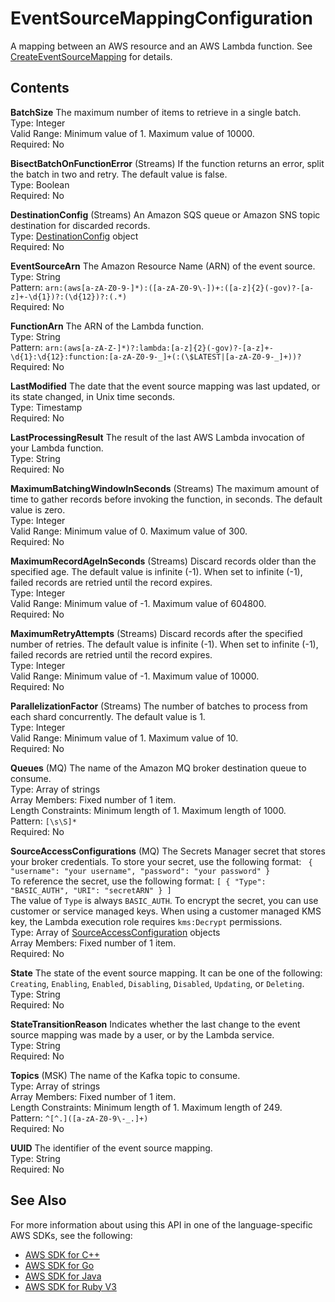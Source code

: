 # EventSourceMappingConfiguration<a name="API_EventSourceMappingConfiguration"></a>

A mapping between an AWS resource and an AWS Lambda function\. See [CreateEventSourceMapping](API_CreateEventSourceMapping.md) for details\.

## Contents<a name="API_EventSourceMappingConfiguration_Contents"></a>

 **BatchSize**   <a name="SSS-Type-EventSourceMappingConfiguration-BatchSize"></a>
The maximum number of items to retrieve in a single batch\.  
Type: Integer  
Valid Range: Minimum value of 1\. Maximum value of 10000\.  
Required: No

 **BisectBatchOnFunctionError**   <a name="SSS-Type-EventSourceMappingConfiguration-BisectBatchOnFunctionError"></a>
\(Streams\) If the function returns an error, split the batch in two and retry\. The default value is false\.  
Type: Boolean  
Required: No

 **DestinationConfig**   <a name="SSS-Type-EventSourceMappingConfiguration-DestinationConfig"></a>
\(Streams\) An Amazon SQS queue or Amazon SNS topic destination for discarded records\.  
Type: [DestinationConfig](API_DestinationConfig.md) object  
Required: No

 **EventSourceArn**   <a name="SSS-Type-EventSourceMappingConfiguration-EventSourceArn"></a>
The Amazon Resource Name \(ARN\) of the event source\.  
Type: String  
Pattern: `arn:(aws[a-zA-Z0-9-]*):([a-zA-Z0-9\-])+:([a-z]{2}(-gov)?-[a-z]+-\d{1})?:(\d{12})?:(.*)`   
Required: No

 **FunctionArn**   <a name="SSS-Type-EventSourceMappingConfiguration-FunctionArn"></a>
The ARN of the Lambda function\.  
Type: String  
Pattern: `arn:(aws[a-zA-Z-]*)?:lambda:[a-z]{2}(-gov)?-[a-z]+-\d{1}:\d{12}:function:[a-zA-Z0-9-_]+(:(\$LATEST|[a-zA-Z0-9-_]+))?`   
Required: No

 **LastModified**   <a name="SSS-Type-EventSourceMappingConfiguration-LastModified"></a>
The date that the event source mapping was last updated, or its state changed, in Unix time seconds\.  
Type: Timestamp  
Required: No

 **LastProcessingResult**   <a name="SSS-Type-EventSourceMappingConfiguration-LastProcessingResult"></a>
The result of the last AWS Lambda invocation of your Lambda function\.  
Type: String  
Required: No

 **MaximumBatchingWindowInSeconds**   <a name="SSS-Type-EventSourceMappingConfiguration-MaximumBatchingWindowInSeconds"></a>
\(Streams\) The maximum amount of time to gather records before invoking the function, in seconds\. The default value is zero\.  
Type: Integer  
Valid Range: Minimum value of 0\. Maximum value of 300\.  
Required: No

 **MaximumRecordAgeInSeconds**   <a name="SSS-Type-EventSourceMappingConfiguration-MaximumRecordAgeInSeconds"></a>
\(Streams\) Discard records older than the specified age\. The default value is infinite \(\-1\)\. When set to infinite \(\-1\), failed records are retried until the record expires\.  
Type: Integer  
Valid Range: Minimum value of \-1\. Maximum value of 604800\.  
Required: No

 **MaximumRetryAttempts**   <a name="SSS-Type-EventSourceMappingConfiguration-MaximumRetryAttempts"></a>
\(Streams\) Discard records after the specified number of retries\. The default value is infinite \(\-1\)\. When set to infinite \(\-1\), failed records are retried until the record expires\.  
Type: Integer  
Valid Range: Minimum value of \-1\. Maximum value of 10000\.  
Required: No

 **ParallelizationFactor**   <a name="SSS-Type-EventSourceMappingConfiguration-ParallelizationFactor"></a>
\(Streams\) The number of batches to process from each shard concurrently\. The default value is 1\.  
Type: Integer  
Valid Range: Minimum value of 1\. Maximum value of 10\.  
Required: No

 **Queues**   <a name="SSS-Type-EventSourceMappingConfiguration-Queues"></a>
 \(MQ\) The name of the Amazon MQ broker destination queue to consume\.   
Type: Array of strings  
Array Members: Fixed number of 1 item\.  
Length Constraints: Minimum length of 1\. Maximum length of 1000\.  
Pattern: `[\s\S]*`   
Required: No

 **SourceAccessConfigurations**   <a name="SSS-Type-EventSourceMappingConfiguration-SourceAccessConfigurations"></a>
 \(MQ\) The Secrets Manager secret that stores your broker credentials\. To store your secret, use the following format: ` { "username": "your username", "password": "your password" }`   
To reference the secret, use the following format: `[ { "Type": "BASIC_AUTH", "URI": "secretARN" } ]`   
The value of `Type` is always `BASIC_AUTH`\. To encrypt the secret, you can use customer or service managed keys\. When using a customer managed KMS key, the Lambda execution role requires `kms:Decrypt` permissions\.  
Type: Array of [SourceAccessConfiguration](API_SourceAccessConfiguration.md) objects  
Array Members: Fixed number of 1 item\.  
Required: No

 **State**   <a name="SSS-Type-EventSourceMappingConfiguration-State"></a>
The state of the event source mapping\. It can be one of the following: `Creating`, `Enabling`, `Enabled`, `Disabling`, `Disabled`, `Updating`, or `Deleting`\.  
Type: String  
Required: No

 **StateTransitionReason**   <a name="SSS-Type-EventSourceMappingConfiguration-StateTransitionReason"></a>
Indicates whether the last change to the event source mapping was made by a user, or by the Lambda service\.  
Type: String  
Required: No

 **Topics**   <a name="SSS-Type-EventSourceMappingConfiguration-Topics"></a>
 \(MSK\) The name of the Kafka topic to consume\.   
Type: Array of strings  
Array Members: Fixed number of 1 item\.  
Length Constraints: Minimum length of 1\. Maximum length of 249\.  
Pattern: `^[^.]([a-zA-Z0-9\-_.]+)`   
Required: No

 **UUID**   <a name="SSS-Type-EventSourceMappingConfiguration-UUID"></a>
The identifier of the event source mapping\.  
Type: String  
Required: No

## See Also<a name="API_EventSourceMappingConfiguration_SeeAlso"></a>

For more information about using this API in one of the language\-specific AWS SDKs, see the following:
+  [AWS SDK for C\+\+](https://docs.aws.amazon.com/goto/SdkForCpp/lambda-2015-03-31/EventSourceMappingConfiguration) 
+  [AWS SDK for Go](https://docs.aws.amazon.com/goto/SdkForGoV1/lambda-2015-03-31/EventSourceMappingConfiguration) 
+  [AWS SDK for Java](https://docs.aws.amazon.com/goto/SdkForJava/lambda-2015-03-31/EventSourceMappingConfiguration) 
+  [AWS SDK for Ruby V3](https://docs.aws.amazon.com/goto/SdkForRubyV3/lambda-2015-03-31/EventSourceMappingConfiguration) 